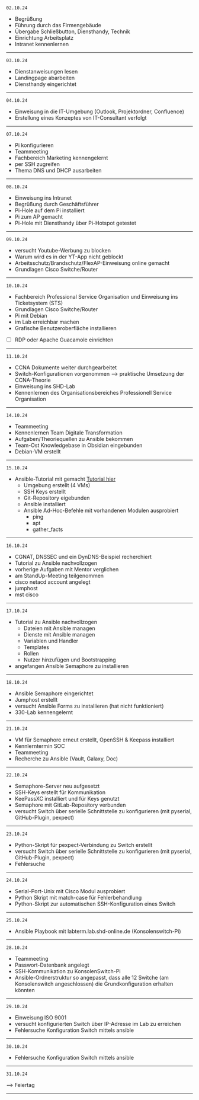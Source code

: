 
	02.10.24
- Begrüßung
- Führung durch das Firmengebäude
- Übergabe Schließbutton, Diensthandy, Technik
- Einrichtung Arbeitsplatz
- Intranet kennenlernen  
---



	03.10.24

- Dienstanweisungen lesen
- Landingpage abarbeiten
- Diensthandy eingerichtet
---

	04.10.24

- Einweisung in die IT-Umgebung (Outlook, Projektordner, Confluence)
- Erstellung eines Konzeptes von IT-Consultant verfolgt
---

	07.10.24

- Pi konfigurieren
- Teammeeting
- Fachbereich Marketing kennengelernt
- per SSH zugreifen
- Thema DNS und DHCP ausarbeiten
---

	08.10.24

- Einweisung ins Intranet
- Begrüßung durch Geschäftsführer
- Pi-Hole auf dem Pi installiert
- Pi zum AP gemacht
- Pi-Hole mit Diensthandy über Pi-Hotspot getestet
---

	09.10.24

- versucht Youtube-Werbung zu blocken
- Warum wird es in der YT-App nicht geblockt
- Arbeitsschutz/Brandschutz/FlexAP-Einweisung online gemacht
- Grundlagen Cisco Switche/Router
---

	10.10.24
- Fachbereich Professional Service Organisation und Einweisung ins Ticketsystem (STS)
- Grundlagen Cisco Switche/Router
- Pi mit Debian 
- im Lab erreichbar machen
- Grafische Benutzeroberfläche installieren
- [ ] RDP oder Apache Guacamole einrichten
---

	11.10.24
- CCNA Dokumente weiter durchgearbeitet
- Switch-Konfigurationen vorgenommen --> praktische Umsetzung der CCNA-Theorie
- Einweisung ins SHD-Lab
- Kennenlernen des Organisationsbereiches Professionell Service Organisation 
---

	14.10.24
- Teammeeting
- Kennenlernen Team Digitale Transformation
- Aufgaben/Theoriequellen zu Ansible bekommen
- Team-Ost Knowledgebase in Obsidian eingebunden
- Debian-VM erstellt
---

	15.10.24
- Ansible-Tutorial mit gemacht [Tutorial hier](https://www.youtube.com/watch?v=3RiVKs8GHYQ&list=PLT98CRl2KxKEUHie1m24-wkyHpEsa4Y70&index=2)
	- Umgebung erstellt (4 VMs)
	- SSH Keys erstellt
	- Git-Repository eigebunden
	- Ansible installiert
	- Ansible Ad-Hoc-Befehle mit vorhandenen Modulen ausprobiert
		- ping
		- apt
		- gather_facts
---

	16.10.24
- CGNAT, DNSSEC und ein DynDNS-Beispiel recherchiert
- Tutorial zu Ansible nachvollzogen
- vorherige Aufgaben mit Mentor verglichen
- am StandUp-Meeting teilgenommen
- cisco netacd account angelegt 
- jumphost
- mst cisco
---

	17.10.24
- Tutorial zu Ansible nachvollzogen
	- Dateien mit Ansible managen
	- Dienste mit Ansible managen
	- Variablen und Handler
	- Templates
	- Rollen
	- Nutzer hinzufügen und Bootstrapping
- angefangen Ansible Semaphore zu installieren
---

	18.10.24
- Ansible Semaphore eingerichtet
- Jumphost erstellt
- versucht Ansible Forms zu installieren (hat nicht funktioniert)
- 330-Lab kennengelernt
---

	21.10.24
- VM für Semaphore erneut erstellt, OpenSSH & Keepass installiert
- Kennlerntermin SOC
- Teammeeting
- Recherche zu Ansible (Vault, Galaxy, Doc)
---

	22.10.24
- Semaphore-Server neu aufgesetzt
- SSH-Keys erstellt für Kommunikation
- KeePassXC installiert und für Keys genutzt
- Semaphore mit GitLab-Repository verbunden
- versucht Switch über serielle Schnittstelle zu konfigurieren (mit pyserial, GitHub-Plugin, pexpect)
---

	23.10.24
- Python-Skript für pexpect-Verbindung zu Switch erstellt
- versucht Switch über serielle Schnittstelle zu konfigurieren (mit pyserial, GitHub-Plugin, pexpect)
- Fehlersuche
---

	24.10.24
- Serial-Port-Unix mit Cisco Modul ausprobiert
- Python Skript mit match-case für Fehlerbehandlung
- Python-Skript zur automatischen SSH-Konfiguration eines Switch
---

	25.10.24
- Ansible Playbook mit labterm.lab.shd-online.de (Konsolenswitch-Pi)
---

	28.10.24
- Teammeeting
- Passwort-Datenbank angelegt
- SSH-Kommunikation zu KonsolenSwitch-Pi
- Ansible-Ordnerstruktur so angepasst, dass alle 12 Switche (am Konsolenswitch angeschlossen) die Grundkonfiguration erhalten könnten
---

	29.10.24
- Einweisung ISO 9001
- versucht konfigurierten Switch über IP-Adresse im Lab zu erreichen
- Fehlersuche Konfiguration Switch mittels ansible
---

	30.10.24
- Fehlersuche Konfiguration Switch mittels ansible
---

	31.10.24
--> Feiertag

---

